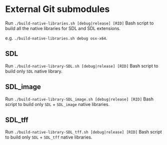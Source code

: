 # External Git submodules

Run `./build-native-libraries.sh [debug|release] [RID]` Bash script to build all the native libraries for SDL and SDL extensions.

e.g. `./build-native-libraries.sh debug osx-x64`.

## SDL

Run `./build-native-library-SDL.sh [debug|release] [RID]` Bash script to build only `SDL` native library.

## SDL_image

Run `./build-native-library-SDL_image.sh [debug|release] [RID]` Bash script to build only `SDL` + `SDL_image` native libraries.

## SDL_tff

Run `./build-native-library-SDL_tff.sh [debug|release] [RID]` Bash script to build only `SDL` + `SDL_tff` native libraries.
